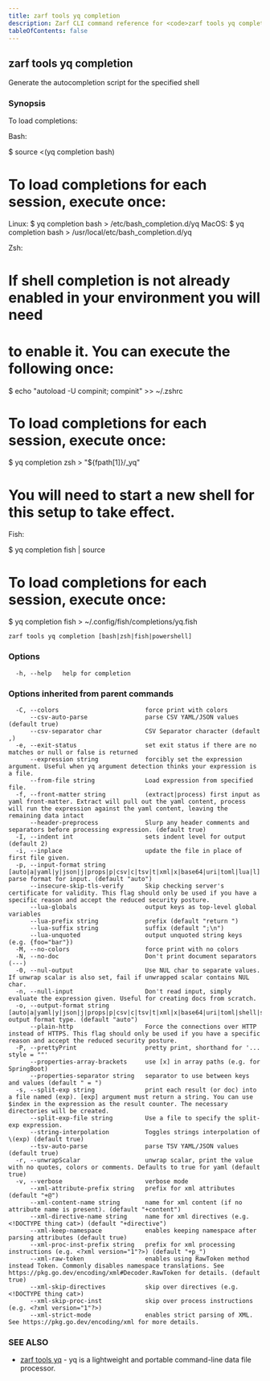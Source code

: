 ```yaml
---
title: zarf tools yq completion
description: Zarf CLI command reference for <code>zarf tools yq completion</code>.
tableOfContents: false
---
```


<!-- Page generated by Zarf; DO NOT EDIT -->

## zarf tools yq completion

Generate the autocompletion script for the specified shell

### Synopsis

To load completions:

Bash:

$ source <(yq completion bash)

# To load completions for each session, execute once:
Linux:
  $ yq completion bash > /etc/bash_completion.d/yq
MacOS:
  $ yq completion bash > /usr/local/etc/bash_completion.d/yq

Zsh:

# If shell completion is not already enabled in your environment you will need
# to enable it.  You can execute the following once:

$ echo "autoload -U compinit; compinit" >> ~/.zshrc

# To load completions for each session, execute once:
$ yq completion zsh > "${fpath[1]}/_yq"

# You will need to start a new shell for this setup to take effect.

Fish:

$ yq completion fish | source

# To load completions for each session, execute once:
$ yq completion fish > ~/.config/fish/completions/yq.fish


```
zarf tools yq completion [bash|zsh|fish|powershell]
```

### Options

```
  -h, --help   help for completion
```

### Options inherited from parent commands

```
  -C, --colors                        force print with colors
      --csv-auto-parse                parse CSV YAML/JSON values (default true)
      --csv-separator char            CSV Separator character (default ,)
  -e, --exit-status                   set exit status if there are no matches or null or false is returned
      --expression string             forcibly set the expression argument. Useful when yq argument detection thinks your expression is a file.
      --from-file string              Load expression from specified file.
  -f, --front-matter string           (extract|process) first input as yaml front-matter. Extract will pull out the yaml content, process will run the expression against the yaml content, leaving the remaining data intact
      --header-preprocess             Slurp any header comments and separators before processing expression. (default true)
  -I, --indent int                    sets indent level for output (default 2)
  -i, --inplace                       update the file in place of first file given.
  -p, --input-format string           [auto|a|yaml|y|json|j|props|p|csv|c|tsv|t|xml|x|base64|uri|toml|lua|l] parse format for input. (default "auto")
      --insecure-skip-tls-verify      Skip checking server's certificate for validity. This flag should only be used if you have a specific reason and accept the reduced security posture.
      --lua-globals                   output keys as top-level global variables
      --lua-prefix string             prefix (default "return ")
      --lua-suffix string             suffix (default ";\n")
      --lua-unquoted                  output unquoted string keys (e.g. {foo="bar"})
  -M, --no-colors                     force print with no colors
  -N, --no-doc                        Don't print document separators (---)
  -0, --nul-output                    Use NUL char to separate values. If unwrap scalar is also set, fail if unwrapped scalar contains NUL char.
  -n, --null-input                    Don't read input, simply evaluate the expression given. Useful for creating docs from scratch.
  -o, --output-format string          [auto|a|yaml|y|json|j|props|p|csv|c|tsv|t|xml|x|base64|uri|toml|shell|s|lua|l] output format type. (default "auto")
      --plain-http                    Force the connections over HTTP instead of HTTPS. This flag should only be used if you have a specific reason and accept the reduced security posture.
  -P, --prettyPrint                   pretty print, shorthand for '... style = ""'
      --properties-array-brackets     use [x] in array paths (e.g. for SpringBoot)
      --properties-separator string   separator to use between keys and values (default " = ")
  -s, --split-exp string              print each result (or doc) into a file named (exp). [exp] argument must return a string. You can use $index in the expression as the result counter. The necessary directories will be created.
      --split-exp-file string         Use a file to specify the split-exp expression.
      --string-interpolation          Toggles strings interpolation of \(exp) (default true)
      --tsv-auto-parse                parse TSV YAML/JSON values (default true)
  -r, --unwrapScalar                  unwrap scalar, print the value with no quotes, colors or comments. Defaults to true for yaml (default true)
  -v, --verbose                       verbose mode
      --xml-attribute-prefix string   prefix for xml attributes (default "+@")
      --xml-content-name string       name for xml content (if no attribute name is present). (default "+content")
      --xml-directive-name string     name for xml directives (e.g. <!DOCTYPE thing cat>) (default "+directive")
      --xml-keep-namespace            enables keeping namespace after parsing attributes (default true)
      --xml-proc-inst-prefix string   prefix for xml processing instructions (e.g. <?xml version="1"?>) (default "+p_")
      --xml-raw-token                 enables using RawToken method instead Token. Commonly disables namespace translations. See https://pkg.go.dev/encoding/xml#Decoder.RawToken for details. (default true)
      --xml-skip-directives           skip over directives (e.g. <!DOCTYPE thing cat>)
      --xml-skip-proc-inst            skip over process instructions (e.g. <?xml version="1"?>)
      --xml-strict-mode               enables strict parsing of XML. See https://pkg.go.dev/encoding/xml for more details.
```

### SEE ALSO

* [zarf tools yq](/commands/zarf_tools_yq/)	 - yq is a lightweight and portable command-line data file processor.

